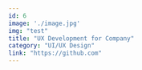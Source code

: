 ```yaml
---
id: 6
image: './image.jpg'
img: "test"
title: "UX Development for Company"
category: "UI/UX Design"
link: "https://github.com"
---
```

